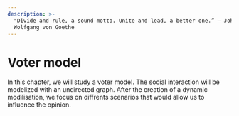 ```yaml
---
description: >-
  "Divide and rule, a sound motto. Unite and lead, a better one.” – Johann
  Wolfgang von Goethe
---
```


# Voter model

In this chapter, we will study a voter model. The social interaction will be modelized with an undirected graph. After the creation of a dynamic modilisation, we focus on diffrents scenarios that would allow us to influence the opinion.

